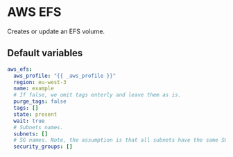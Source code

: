 # AWS EFS

Creates or update an EFS volume.

<!--TOC-->
<!--ENDTOC-->

<!--ROLEVARS-->
## Default variables
```yaml
aws_efs:
  aws_profile: "{{ _aws_profile }}"
  region: eu-west-3
  name: example
  # If false, we omit tags enterly and leave them as is.
  purge_tags: false
  tags: []
  state: present
  wait: true
  # Subnets names.
  subnets: []
  # SG names. Note, the assumption is that all subnets have the same SGs.
  security_groups: []

```

<!--ENDROLEVARS-->
